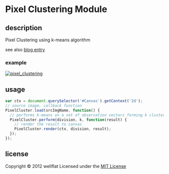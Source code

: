 # Pixel Clustering Module

## description

Pixel Clustering using k-means algorithm

see also [blog entry][entry]

### example
[![pixel_clustering](http://rest-term.com/labs/repos/images/pixel_clustering.jpg)](http://rest-term.com/labs/html5/pixelclustering.html)

## usage

```js
var ctx = document.querySelector('#Canvas').getContext('2d');
// source image, callback function
PixelCluster.load(srcImgName, function() {
  // performs k-means on a set of observation vectors forming k clusters
  PixelCluster.perform(division, k, function(result) {
    // render the result to canvas
    PixelCluster.render(ctx, division, result);
  });
});
```

license
----------
Copyright &copy; 2012 wellflat Licensed under the [MIT License][MIT]

[MIT]: http://www.opensource.org/licenses/mit-license.php
[entry]: http://rest-term.com/archives/3073/
